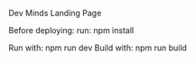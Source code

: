 Dev Minds Landing Page

Before deploying:
    run: npm install

Run with: npm run dev
Build with: npm run build
